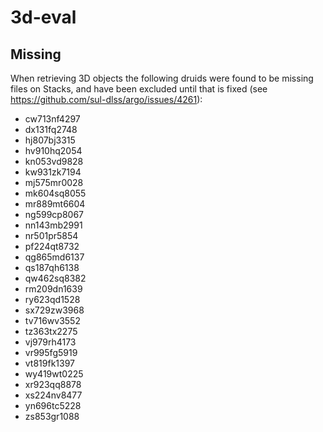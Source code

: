 # 3d-eval

## Missing

When retrieving 3D objects the following druids were found to be missing files on Stacks, and have been excluded until that is fixed (see https://github.com/sul-dlss/argo/issues/4261):

- cw713nf4297
- dx131fq2748
- hj807bj3315
- hv910hq2054
- kn053vd9828
- kw931zk7194
- mj575mr0028
- mk604sq8055
- mr889mt6604
- ng599cp8067
- nn143mb2991
- nr501pr5854
- pf224qt8732
- qg865md6137
- qs187qh6138
- qw462sq8382
- rm209dn1639
- ry623qd1528
- sx729zw3968
- tv716wv3552
- tz363tx2275
- vj979rh4173
- vr995fg5919
- vt819fk1397
- wy419wt0225
- xr923qq8878
- xs224nv8477
- yn696tc5228
- zs853gr1088
 
